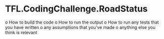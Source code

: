 # TFL.CodingChallenge.RoadStatus


o	How to build the code
o	How to run the output
o	How to run any tests that you have written
o	any assumptions that you’ve made
o	anything else you think is relevant

